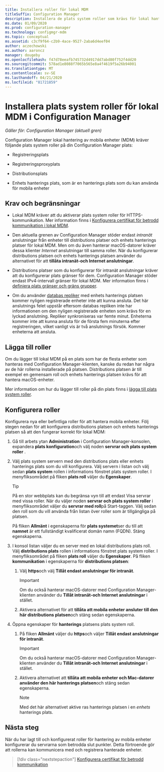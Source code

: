 ```yaml
---
title: Installera roller för lokal MDM
titleSuffix: Configuration Manager
description: Installera de plats system roller som krävs för lokal hantering av mobila enheter (MDM) i Configuration Manager.
ms.date: 01/09/2020
ms.prod: configuration-manager
ms.technology: configmgr-mdm
ms.topic: conceptual
ms.assetid: c3cf9f64-c2b9-4ace-9527-2aba6d4eef04
author: aczechowski
ms.author: aaroncz
manager: dougeby
ms.openlocfilehash: f47d78eeafb745732d4917dd7abd80f752f4dd20
ms.sourcegitcommit: 578ad1e8088f7065b565e8a4f4619f5a26b94001
ms.translationtype: MT
ms.contentlocale: sv-SE
ms.lasthandoff: 04/21/2020
ms.locfileid: "81721859"
---
```

# <a name="install-site-system-roles-for-on-premises-mdm-in-configuration-manager"></a>Installera plats system roller för lokal MDM i Configuration Manager

*Gäller för: Configuration Manager (aktuell gren)*

Configuration Manager lokal hantering av mobila enheter (MDM) kräver följande plats system roller på din Configuration Manager plats:

- Registreringsplats

- Registreringsproxyplats

- Distributionsplats

- Enhets hanterings plats, som är en hanterings plats som du kan använda för mobila enheter

## <a name="requirements-and-limitations"></a>Krav och begränsningar

- Lokal MDM kräver att du aktiverar plats system roller för HTTPS-kommunikation. Mer information finns i [Konfigurera certifikat för betrodd kommunikation i lokal MDM](set-up-certificates-on-premises-mdm.md).

- Den aktuella grenen av Configuration Manager stöder endast *intranät* anslutningar från enheter till distributions platser och enhets hanterings platser för lokal MDM. Men om du även hanterar macOS-datorer kräver dessa klienter *Internet* anslutningar till samma roller. När du konfigurerar distributions platsen och enhets hanterings platsen använder du alternativet för att **tillåta intranät-och Internet anslutningar**.

- Distributions platser som du konfigurerar för intranät anslutningar kräver att du konfigurerar plats gränser för dem. Configuration Manager stöder endast IPv4-intervall gränser för lokal MDM. Mer information finns i [definiera plats gränser och gräns grupper](../../core/servers/deploy/configure/define-site-boundaries-and-boundary-groups.md).

- Om du använder [databas repliker](../../core/servers/deploy/configure/database-replicas-for-management-points.md) med enhets hanterings platsen kommer nyligen registrerade enheter inte att kunna ansluta. Det här anslutnings felet uppstår eftersom databas repliken inte har informationen om den nyligen registrerade enheten som krävs för en lyckad anslutning. Repliker synkroniseras var femte minut. Enheterna kommer inte att kunna ansluta för de första fem minuterna efter registreringen, vilket vanligt vis är två anslutnings försök. Kommer enheterna att ansluta.

## <a name="add-roles"></a>Lägga till roller

Om du lägger till lokal MDM på en plats som har de flesta enheter som hanteras med Configuration Manager-klienten, kanske du redan har några av de här rollerna installerade på platsen. Distributions platsen är till exempel en gemensam roll och enhets hanterings platsen krävs för att hantera macOS-enheter.

Mer information om hur du lägger till roller på din plats finns i [lägga till plats system roller](../../core/servers/deploy/configure/install-site-system-roles.md).

## <a name="configure-roles"></a>Konfigurera roller

Konfigurera nya eller befintliga roller för att hantera mobila enheter. Följ stegen nedan för att konfigurera distributions platsen och enhets hanterings platsen så att den fungerar korrekt för lokal MDM:

1. Gå till arbets ytan **Administration** i Configuration Manager-konsolen, expandera **plats konfiguration**och välj noden **servrar och plats system roller** .

1. Välj plats system servern med den distributions plats eller enhets hanterings plats som du vill konfigurera. Välj servern i listan och välj sedan **plats system** rollen i informations fönstret plats system roller. I menyfliksområdet på fliken **plats roll** väljer du **Egenskaper**.

    > [!TIP]
    > På en stor webbplats kan du begränsa vyn till att endast Visa servrar med vissa roller. När du väljer noden **servrar och plats system roller** i menyfliksområdet väljer du **servrar med roll**på Start-taggen. Välj sedan den roll som du vill använda från listan över roller som är tillgängliga på platsen.

    På fliken **Allmänt** i egenskaperna för **plats systemet**ser du till att **namnet** är ett fullständigt kvalificerat domän namn (FQDN). Stäng egenskaperna.

1. I konsol listan väljer du en server med en lokal distributions plats roll. Välj **distributions plats** rollen i informations fönstret plats system roller. I menyfliksområdet på fliken **plats roll** väljer du **Egenskaper**. På fliken **kommunikation** i egenskaperna för **distributions platsen**:

    1. Välj **https**och välj **Tillåt endast anslutningar för intranät**.

        > [!IMPORTANT]
        > Om du också hanterar macOS-datorer med Configuration Manager-klienten använder du **Tillåt intranät-och Internet anslutningar** i stället.

    1. Aktivera alternativet för att **tillåta att mobila enheter ansluter till den här distributions platsen**och stäng sedan egenskaperna.

1. Öppna egenskaper för **hanterings** platsens plats system roll.

    1. På fliken **Allmänt** väljer du **https**och väljer **Tillåt endast anslutningar för intranät**.

        > [!IMPORTANT]
        > Om du också hanterar macOS-datorer med Configuration Manager-klienten använder du **Tillåt intranät-och Internet anslutningar** i stället.

    1. Aktivera alternativet att **tillåta att mobila enheter och Mac-datorer använder den här hanterings platsen**och stäng sedan egenskaperna.

        > [!NOTE]
        > Med det här alternativet aktive ras hanterings platsen i en *enhets* hanterings plats.  

## <a name="next-step"></a>Nästa steg

När du har lagt till och konfigurerat roller för hantering av mobila enheter konfigurerar du servrarna som betrodda slut punkter. Detta förtroende gör att rollerna kan kommunicera med och registrera hanterade enheter.

> [!div class="nextstepaction"]
> [Konfigurera certifikat för betrodd kommunikation](set-up-certificates-on-premises-mdm.md)
